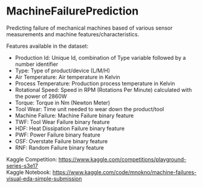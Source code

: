 # MachineFailurePrediction

Predicting failure of mechanical machines based of various sensor measurements and machine features/characteristics.

Features available in the dataset:
- Production Id: Unique Id, combination of Type variable followed by a number identifier
- Type:	Type of product/device (L/M/H)
- Air Temperature: Air temperature in Kelvin
- Process Temperature: Production process temperature in Kelvin
- Rotational Speed:	Speed in RPM (Rotations Per Minute) calculated with the power of 2860W
- Torque: Torque in Nm (Newton Meter)
- Tool Wear: Time unit needed to wear down the product/tool
- Machine Failure: Machine Failure binary feature
- TWF: Tool Wear Failure binary feature
- HDF: Heat Dissipation Failure binary feature
- PWF: Power Failure binary feature
- OSF: Overstate Failure binary feature
- RNF: Random Failure binary feature

Kaggle Competition: https://www.kaggle.com/competitions/playground-series-s3e17  
Kaggle Notebook: https://www.kaggle.com/code/mnokno/machine-failures-visual-eda-simple-submission  